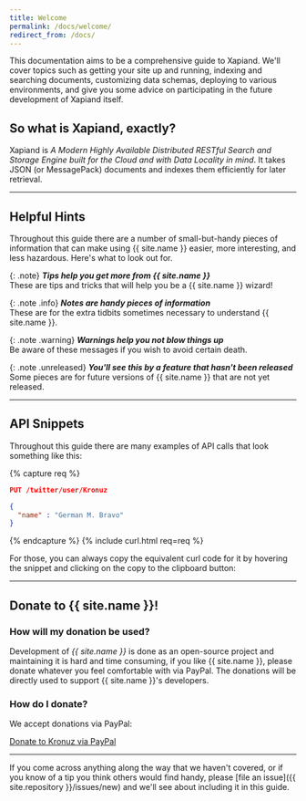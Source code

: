 ```yaml
---
title: Welcome
permalink: /docs/welcome/
redirect_from: /docs/
---
```


This documentation aims to be a comprehensive guide to Xapiand. We'll cover
topics such as getting your site up and running, indexing and searching
documents, customizing data schemas, deploying to various environments, and
give you some advice on participating in the future development of Xapiand
itself.


## So what is Xapiand, exactly?

Xapiand is *A Modern Highly Available Distributed RESTful Search and Storage
Engine built for the Cloud and with Data Locality in mind*. It takes JSON
(or MessagePack) documents and indexes them efficiently for later retrieval.

---

## Helpful Hints

Throughout this guide there are a number of small-but-handy pieces of
information that can make using {{ site.name }} easier, more interesting, and
less hazardous. Here's what to look out for.

{: .note}
**_Tips help you get more from {{ site.name }}_**<br>
These are tips and tricks that will help you be a {{ site.name }} wizard!

{: .note .info}
**_Notes are handy pieces of information_**<br>
These are for the extra tidbits sometimes necessary to understand {{ site.name }}.

{: .note .warning}
**_Warnings help you not blow things up_**<br>
Be aware of these messages if you wish to avoid certain death.

{: .note .unreleased}
**_You'll see this by a feature that hasn't been released_**<br>
Some pieces are for future versions of {{ site.name }} that are not yet released.

<!--
## Keyboard symbols used:
- Ctrl: ⌃
- Alt: ⎇
- Cmd: ⌘
- Windows: ❖
- Backspace: ⌫
- Enter: ⏎
- Shift: ⇫
- Caps lock: ⇪
- Arrows: ⇦⇧⇨⇩
- Others: ➛
-->

---

## API Snippets

Throughout this guide there are many examples of API calls that look something
like this:

{% capture req %}

```json
PUT /twitter/user/Kronuz

{
  "name" : "German M. Bravo"
}
```
{% endcapture %}
{% include curl.html req=req %}

For those, you can always copy the equivalent curl code for it by hovering the
snippet and clicking on the copy to the clipboard button: &nbsp;&nbsp;<i class="fa fa-clipboard"></i>

---

## Donate to {{ site.name }}!

### How will my donation be used?

Development of *{{ site.name }}* is done as an open-source project and
maintaining it is hard and time consuming, if you like {{ site.name }}, please
donate whatever you feel comfortable with via PayPal. The donations will be
directly used to support {{ site.name }}'s developers.

### How do I donate?

We accept donations via PayPal:

<a class="paypalme" href="https://www.paypal.me/Kronuz/25" target="_blank" rel="nofollow">Donate to Kronuz via PayPal</a>


---

If you come across anything along the way that we haven't covered, or if you
know of a tip you think others would find handy, please [file an
issue]({{ site.repository }}/issues/new) and we'll see about
including it in this guide.
